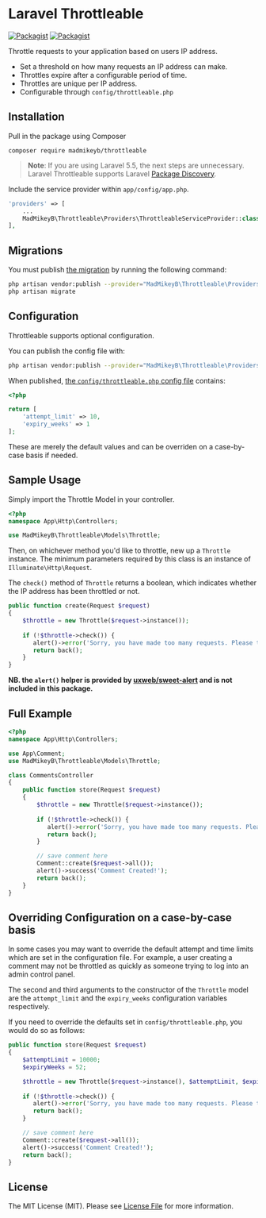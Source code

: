 # Laravel Throttleable

[![Packagist](https://img.shields.io/packagist/v/madmikeyb/throttleable.svg?style=flat-square)](https://packagist.org/packages/madmikeyb/throttleable)
[![Packagist](https://img.shields.io/packagist/l/madmikeyb/throttleable.svg?style=flat-square)]()

Throttle requests to your application based on users IP address.

 - Set a threshold on how many requests an IP address can make.
 - Throttles expire after a configurable period of time.
 - Throttles are unique per IP address.
 - Configurable through `config/throttleable.php`

## Installation

Pull in the package using Composer

    composer require madmikeyb/throttleable

> **Note**: If you are using Laravel 5.5, the next steps are unnecessary. Laravel Throttleable supports Laravel [Package Discovery](https://laravel.com/docs/5.5/packages#package-discovery).

Include the service provider within `app/config/app.php`.

```php
'providers' => [
    ...
    MadMikeyB\Throttleable\Providers\ThrottleableServiceProvider::class,
],
```

## Migrations

You must publish [the migration](https://github.com/madmikeyb/throttleable/blob/master/database/migrations/create_throttles_table.php.stub) by running the following command:

```bash
php artisan vendor:publish --provider="MadMikeyB\Throttleable\Providers\ThrottleableServiceProvider" --tag="migrations"
php artisan migrate
```

## Configuration

Throttleable supports optional configuration.

You can publish the config file with:

```bash
php artisan vendor:publish --provider="MadMikeyB\Throttleable\Providers\ThrottleableServiceProvider" --tag="config"
```

When published, [the `config/throttleable.php` config file](https://github.com/madmikeyb/throttleable/blob/master/config/throttleable.php) contains:

```php
<?php

return [
    'attempt_limit' => 10,
    'expiry_weeks' => 1
];
```

These are merely the default values and can be overriden on a case-by-case basis if needed.

## Sample Usage

Simply import the Throttle Model in your controller.

```php
<?php
namespace App\Http\Controllers;

use MadMikeyB\Throttleable\Models\Throttle;
```

Then, on whichever method you'd like to throttle, new up a `Throttle` instance. The minimum parameters required by this class is an instance of `Illuminate\Http\Request`.

The `check()` method of `Throttle` returns a boolean, which indicates whether the IP address has been throttled or not.

```php
public function create(Request $request) 
{
    $throttle = new Throttle($request->instance());
    
    if (!$throttle->check()) {
       alert()->error('Sorry, you have made too many requests. Please try again later.');
       return back();
    }
}
```

**NB. the `alert()` helper is provided by [uxweb/sweet-alert](https://github.com/uxweb/sweet-alert) and is not included in this package.**

## Full Example

```php
<?php
namespace App\Http\Controllers;

use App\Comment;
use MadMikeyB\Throttleable\Models\Throttle;

class CommentsController 
{
    public function store(Request $request) 
    {
        $throttle = new Throttle($request->instance());
        
        if (!$throttle->check()) {
           alert()->error('Sorry, you have made too many requests. Please try again later.');
           return back();
        }

        // save comment here
        Comment::create($request->all());
        alert()->success('Comment Created!');
        return back();
    }
}
```

## Overriding Configuration on a case-by-case basis

In some cases you may want to override the default attempt and time limits which are set in the configuration file. For example, a user creating a comment may not be throttled as quickly as someone trying to log into an admin control panel.

The second and third arguments to the constructor of the `Throttle` model are the `attempt_limit` and the `expiry_weeks` configuration variables respectively.

If you need to override the defaults set in `config/throttleable.php`, you would do so as follows:

```php
public function store(Request $request) 
{
    $attemptLimit = 10000;
    $expiryWeeks = 52;

    $throttle = new Throttle($request->instance(), $attemptLimit, $expiryWeeks);
    
    if (!$throttle->check()) {
       alert()->error('Sorry, you have made too many requests. Please try again later.');
       return back();
    }

    // save comment here
    Comment::create($request->all());
    alert()->success('Comment Created!');
    return back();
}
```

## License

The MIT License (MIT). Please see [License File](LICENSE.md) for more information.
